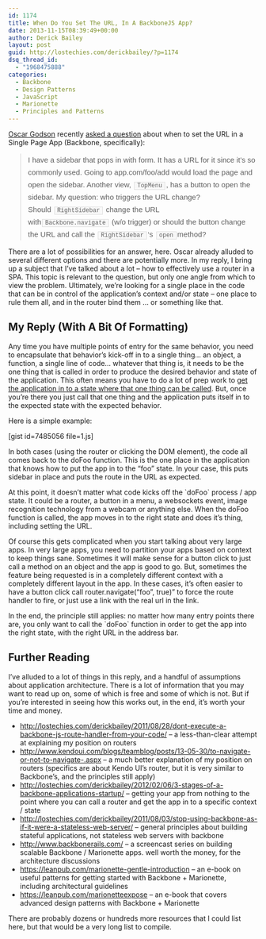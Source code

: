 ```yaml
---
id: 1174
title: When Do You Set The URL, In A BackboneJS App?
date: 2013-11-15T08:39:49+00:00
author: Derick Bailey
layout: post
guid: http://lostechies.com/derickbailey/?p=1174
dsq_thread_id:
  - "1968475888"
categories:
  - Backbone
  - Design Patterns
  - JavaScript
  - Marionette
  - Principles and Patterns
---
```

[Oscar Godson](https://twitter.com/oscargodson) recently [asked a question](https://gist.github.com/OscarGodson/239bc11a4e8c2b46faad) about when to set the URL in a Single Page App (Backbone, specifically):

> <span style="font-family: Helvetica, arial, freesans, clean, sans-serif;font-size: 15px;line-height: 25px">I have a sidebar that pops in with form. It has a URL for it since it&#8217;s so commonly used. Going to app.com/foo/add would load the page and open the sidebar. Another view, </span><code style="font-family: Consolas, 'Liberation Mono', Courier, monospace;font-size: 12px;margin: 0px 2px;padding: 0px 5px;border: 1px solid #dddddd;background-color: #f8f8f8">TopMenu</code><span style="font-family: Helvetica, arial, freesans, clean, sans-serif;font-size: 15px;line-height: 25px">, has a button to open the sidebar. My question: who triggers the URL change? Should </span><code style="font-family: Consolas, 'Liberation Mono', Courier, monospace;font-size: 12px;margin: 0px 2px;padding: 0px 5px;border: 1px solid #dddddd;background-color: #f8f8f8">RightSidebar</code><span style="font-family: Helvetica, arial, freesans, clean, sans-serif;font-size: 15px;line-height: 25px"> change the URL with</span><code style="font-family: Consolas, 'Liberation Mono', Courier, monospace;font-size: 12px;margin: 0px 2px;padding: 0px 5px;border: 1px solid #dddddd;background-color: #f8f8f8">Backbone.navigate</code><span style="font-family: Helvetica, arial, freesans, clean, sans-serif;font-size: 15px;line-height: 25px"> (w/o trigger) or should the button change the URL and call the </span><code style="font-family: Consolas, 'Liberation Mono', Courier, monospace;font-size: 12px;margin: 0px 2px;padding: 0px 5px;border: 1px solid #dddddd;background-color: #f8f8f8">RightSidebar</code><span style="font-family: Helvetica, arial, freesans, clean, sans-serif;font-size: 15px;line-height: 25px">&#8216;s </span><code style="font-family: Consolas, 'Liberation Mono', Courier, monospace;font-size: 12px;margin: 0px 2px;padding: 0px 5px;border: 1px solid #dddddd;background-color: #f8f8f8">open</code><span style="font-family: Helvetica, arial, freesans, clean, sans-serif;font-size: 15px;line-height: 25px">method?</span>

There are a lot of possibilities for an answer, here. Oscar already alluded to several different options and there are potentially more. In my reply, I bring up a subject that I&#8217;ve talked about a lot &#8211; how to effectively use a router in a SPA. This topic is relevant to the question, but only one angle from which to view the problem. Ultimately, we&#8217;re looking for a single place in the code that can be in control of the application&#8217;s context and/or state &#8211; one place to rule them all, and in the router bind them &#8230; or something like that.

## My Reply (With A Bit Of Formatting)

Any time you have multiple points of entry for the same behavior, you need to encapsulate that behavior&#8217;s kick-off in to a single thing&#8230; an object, a function, a single line of code&#8230; whatever that thing is, it needs to be the one thing that is called in order to produce the desired behavior and state of the application. This often means you have to do a lot of prep work to [get the application in to a state where that one thing can be called](http://lostechies.com/derickbailey/2012/02/06/3-stages-of-a-backbone-applications-startup/). But, once you&#8217;re there you just call that one thing and the application puts itself in to the expected state with the expected behavior.

Here is a simple example:

[gist id=7485056 file=1.js]

In both cases (using the router or clicking the DOM element), the code all comes back to the doFoo function. This is the one place in the application that knows how to put the app in to the &#8220;foo&#8221; state. In your case, this puts sidebar in place and puts the route in the URL as expected.

At this point, it doesn&#8217;t matter what code kicks off the \`doFoo\` process / app state. It could be a router, a button in a menu, a websockets event, image recognition technology from a webcam or anything else. When the doFoo function is called, the app moves in to the right state and does it&#8217;s thing, including setting the URL.

Of course this gets complicated when you start talking about very large apps. In very large apps, you need to partition your apps based on context to keep things sane. Sometimes it will make sense for a button click to just call a method on an object and the app is good to go. But, sometimes the feature being requested is in a completely different context with a completely different layout in the app. In these cases, it&#8217;s often easier to have a button click call router.navigate(&#8220;foo&#8221;, true)&#8221; to force the route handler to fire, or just use a link with the real url in the link.

In the end, the principle still applies: no matter how many entry points there are, you only want to call the \`doFoo\` function in order to get the app into the right state, with the right URL in the address bar.

## Further Reading

I&#8217;ve alluded to a lot of things in this reply, and a handful of assumptions about application architecture. There is a lot of information that you may want to read up on, some of which is free and some of which is not. But if you&#8217;re interested in seeing how this works out, in the end, it&#8217;s worth your time and money.

  * <http://lostechies.com/derickbailey/2011/08/28/dont-execute-a-backbone-js-route-handler-from-your-code/> &#8211; a less-than-clear attempt at explaining my position on routers
  * <http://www.kendoui.com/blogs/teamblog/posts/13-05-30/to-navigate-or-not-to-navigate-.aspx> &#8211; a much better explanation of my position on routers (specifics are about Kendo UI&#8217;s router, but it is very similar to Backbone&#8217;s, and the principles still apply)
  * <http://lostechies.com/derickbailey/2012/02/06/3-stages-of-a-backbone-applications-startup/> &#8211; getting your app from nothing to the point where you can call a router and get the app in to a specific context / state
  * <http://lostechies.com/derickbailey/2011/08/03/stop-using-backbone-as-if-it-were-a-stateless-web-server/> &#8211; general principles about building stateful applications, not stateless web servers with backbone
  * <http://www.backbonerails.com/> &#8211; a screencast series on building scalable Backbone / Marionette apps. well worth the money, for the architecture discussions
  * <https://leanpub.com/marionette-gentle-introduction> &#8211; an e-book on useful patterns for getting started with Backbone + Marionette, including architectural guidelines
  * <https://leanpub.com/marionetteexpose> &#8211; an e-book that covers advanced design patterns with Backbone + Marionette

There are probably dozens or hundreds more resources that I could list here, but that would be a very long list to compile. 